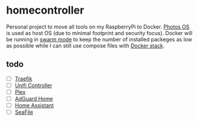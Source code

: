 # homecontroller
Personal project to move all tools on my RaspberryPi to Docker. [Photos OS](https://github.com/vmware/photon) is used as host OS (due to minimal footprint and security focus). Docker will be running in [swarm mode](https://docs.docker.com/engine/swarm/swarm-tutorial/) to keep the number of installed packeges as low as possible while I can still use compose files with [Docker stack](https://docs.docker.com/engine/reference/commandline/stack/).

## todo
- [ ] [Traefik](https://hub.docker.com/_/traefik/)
- [ ] [Unifi Controller](https://github.com/linuxserver/docker-unifi-controller)
- [ ] [Plex](https://github.com/linuxserver/docker-plex)
- [ ] [AdGuard Home](https://github.com/AdguardTeam/AdGuardHome/wiki/Docker)
- [ ] [Home Assistant](https://www.home-assistant.io/docs/installation/docker/)
- [ ] [SeaFile](https://download.seafile.com/published/seafile-manual/docker/deploy%20seafile%20with%20docker.md)